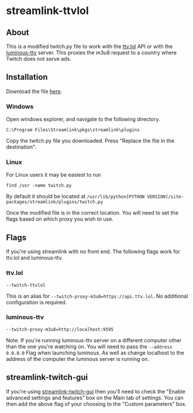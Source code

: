 # streamlink-ttvlol
## About
This is a modified twitch.py file to work with the [ttv.lol](https://github.com/TTV-LOL/extensions) API or with the [luminous-ttv](https://github.com/AlyoshaVasilieva/luminous-ttv) server. This proxies the m3u8 request to a country where Twitch does not serve ads.

## Installation

Download the file [here](https://github.com/2bc4/streamlink-ttvlol/releases/download/20221206/twitch.py). 
### Windows
Open windows explorer, and navigate to the following directory.
```
C:\Program Files\Streamlink\pkgs\streamlink\plugins
```
Copy the twitch.py file you downloaded. Press "Replace the file in the destination".
### Linux
For Linux users it may be easiest to run 
```
find /usr -name twitch.py 
```
By default it should be located at `/usr/lib/python[PYTHON VERSION]/site-packages/streamlink/plugins/twitch.py`

Once the modified file is in the correct location. You will need to set the flags based on which proxy you wish to use. 

## Flags
If you're using streamlink with no front end. The following flags work for ttv.lol and luminous-ttv.
### ttv.lol
```
--twitch-ttvlol
```
This is an alias for `--twitch-proxy-m3u8=https://api.ttv.lol`. No additional configuration is required.
### luminous-ttv
```
--twitch-proxy-m3u8=http://localhost:9595
```
Note. If you're running luminous-ttv server on a different computer other than the one you're watching on. You will need to pass the ```--address 0.0.0.0``` Flag when launching luminous. As well as change localhost to the address of the computer the luminous server is running on.

## streamlink-twitch-gui
If you're using [streamlink-twitch-gui](https://github.com/streamlink/streamlink-twitch-gui) then you'll need to check the "Enable advanced settings and features" box on the Main tab of settings. You can then add the above flag of your choosing to the "Custom parameters" box.
